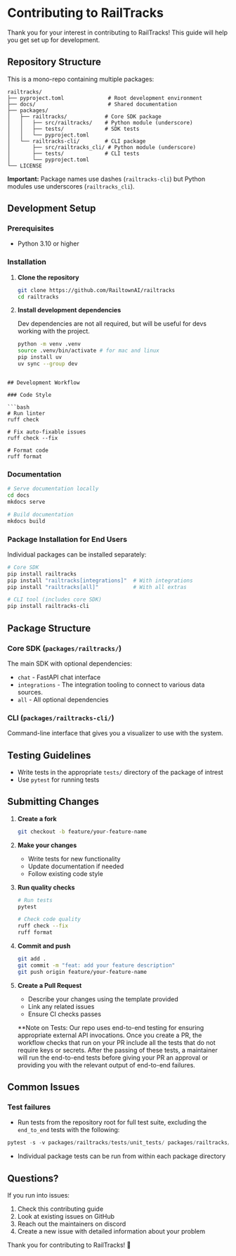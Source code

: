 # Contributing to RailTracks

Thank you for your interest in contributing to RailTracks! This guide will help you get set up for development.

## Repository Structure

This is a mono-repo containing multiple packages:

```
railtracks/
├── pyproject.toml              # Root development environment
├── docs/                       # Shared documentation
├── packages/
│   ├── railtracks/            # Core SDK package
│   │   ├── src/railtracks/    # Python module (underscore)
│   │   ├── tests/             # SDK tests
│   │   └── pyproject.toml
│   └── railtracks-cli/        # CLI package  
│       ├── src/railtracks_cli/ # Python module (underscore)
│       ├── tests/             # CLI tests
│       └── pyproject.toml
└── LICENSE
```

**Important:** Package names use dashes (`railtracks-cli`) but Python modules use underscores (`railtracks_cli`).

## Development Setup

### Prerequisites

- Python 3.10 or higher

### Installation

1. **Clone the repository**
   ```bash
   git clone https://github.com/RailtownAI/railtracks
   cd railtracks
   ```

2. **Install development dependencies**

    Dev dependencies are not all required, but will be useful for devs working with the project.
   ```bash
   python -m venv .venv
   source .venv/bin/activate # for mac and linux 
   pip install uv
   uv sync --group dev 
   ```
```

## Development Workflow

### Code Style

```bash
# Run linter
ruff check

# Fix auto-fixable issues
ruff check --fix

# Format code
ruff format
```

### Documentation

```bash
# Serve documentation locally
cd docs
mkdocs serve

# Build documentation
mkdocs build
```

### Package Installation for End Users

Individual packages can be installed separately:

```bash
# Core SDK
pip install railtracks
pip install "railtracks[integrations]"  # With integrations
pip install "railtracks[all]"           # With all extras

# CLI tool (includes core SDK)
pip install railtracks-cli
```

## Package Structure

### Core SDK (`packages/railtracks/`)

The main SDK with optional dependencies:
- `chat` - FastAPI chat interface
- `integrations` - The integration tooling to connect to various data sources.
- `all` - All optional dependencies

### CLI (`packages/railtracks-cli/`)
Command-line interface that gives you a visualizer to use with the system. 

## Testing Guidelines

- Write tests in the appropriate `tests/` directory of the package of intrest
- Use `pytest` for running tests

## Submitting Changes

1. **Create a fork**
   ```bash
   git checkout -b feature/your-feature-name
   ```

2. **Make your changes**
   - Write tests for new functionality
   - Update documentation if needed
   - Follow existing code style

3. **Run quality checks**
   ```bash
   # Run tests
   pytest
   
   # Check code quality
   ruff check --fix
   ruff format
   ```

4. **Commit and push**
   ```bash
   git add .
   git commit -m "feat: add your feature description"
   git push origin feature/your-feature-name
   ```

5. **Create a Pull Request**
   - Describe your changes using the template provided
   - Link any related issues
   - Ensure CI checks passes

   **Note on Tests: Our repo uses end-to-end testing for ensuring appropriate external API invocations. Once you create a PR, the workflow checks that run on your PR include all the tests that do not require keys or secrets. After the passing of these tests, a maintainer will run the end-to-end tests before giving your PR an approval or providing you with the relevant output of end-to-end failures.

## Common Issues

### Test failures
- Run tests from the repository root for full test suite, excluding the `end_to_end` tests with the following:
```python
pytest -s -v packages/railtracks/tests/unit_tests/ packages/railtracks/tests/integration_tests/

```
- Individual package tests can be run from within each package directory

## Questions?

If you run into issues:
1. Check this contributing guide
2. Look at existing issues on GitHub
3. Reach out the maintainers on discord
4. Create a new issue with detailed information about your problem

Thank you for contributing to RailTracks! 🚂
